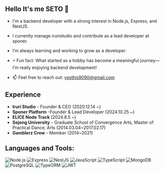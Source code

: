 ## Hello It's me SETO 👋

- I'm a backend developer with a strong interest in Node.js, Express, and NestJS.
- I currently manage iruristudio and contribute as a lead developer at sponer.
- I’m always learning and working to grow as a developer.

- ⚡ Fun fact: What started as a hobby has become a meaningful journey—I’m really enjoying backend development!
- 📫 Feel free to reach out: yesthis9090@gmail.com

## Experience

- **Iruri Studio** - Founder & CEO (2020.12.14 ~)
- **Sponer Platform** -Founder & Lead Developer (2024.10.25 ~)
- **ELICE Node Track** (2024.8.5 ~)
- **Sejong University** - Graduate School of Convergence Arts, Master of Practical Dance, Arts (2014.03.04~2017.02.17)
- **Gamblerz Crew** - Member (2014~2021)


## Languages and Tools:

![Node.js](https://img.shields.io/badge/-Node.js-339933?logo=node.js&logoColor=white&style=for-the-badge)
![Express](https://img.shields.io/badge/-Express-000000?logo=express&logoColor=white&style=for-the-badge)
![NestJS](https://img.shields.io/badge/-NestJS-E0234E?logo=nestjs&logoColor=white&style=for-the-badge)
![JavaScript](https://img.shields.io/badge/-JavaScript-F7DF1E?logo=javascript&logoColor=black&style=for-the-badge)
![TypeScript](https://img.shields.io/badge/-TypeScript-007ACC?logo=typescript&logoColor=white&style=for-the-badge)
![MongoDB](https://img.shields.io/badge/-MongoDB-47A248?logo=mongodb&logoColor=white&style=for-the-badge)
![PostgreSQL](https://img.shields.io/badge/-PostgreSQL-336791?logo=postgresql&logoColor=white&style=for-the-badge)
![TypeORM](https://img.shields.io/badge/-TypeORM-FF2D20?logo=typeorm&logoColor=white&style=for-the-badge)
![JWT](https://img.shields.io/badge/-JWT-000000?logo=jsonwebtokens&logoColor=white&style=for-the-badge)
